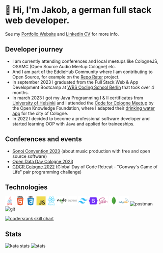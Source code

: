 <h1>👋 Hi, I'm Jakob, a german full stack web developer.</h1>
<p>See my <a href="https://j-grosse.github.io">Portfolio Website</a> and <a href="https://www.linkedin.com/in/jakob-g/">LinkedIn CV</a> for more info.</p>
<h2> Developer journey</h2>
<ul>
<li> I am currently attending conferences and local meetups like CologneJS, OSAMC (Open Source Audio Meetup Cologne) etc.</li>
<li> And I am part of the EddieHub Community where I am contributing to Open Source, for example on the <a href="https://github.com/EddieHubCommunity/RepoRater">Repo Rater</a> project.</li>
<li> In september 2023 I graduated from the Full Stack Web & App Development Bootcamp at <a href="https://wbscodingschool.com">WBS Coding School Berlin</a> that took over 4 months.</li>
<li> In march 2023 I got my Java Programming I & II certificates from <a href="https://java-programming.mooc.fi">University of Helsinki</a> and I attended the <a href="https://codefor.de/projekte/trinkwasser/">Code for Cologne Meetup</a> by the Open Knowledge Foundation, where I adapted their <a href="https://codeforcologne.github.io/trinkwasser/src/index.html">drinking water app</a> for the city of Cologne.</li>
<li> In 2022 I decided to become a professional software developer and started learning OOP with Java and applied for traineeships.</li>
</ul>
<h2>Conferences and events</h2>
<ul>
<li><a href="https://www.sonoj.org/archive/2023.html">Sonoj Convention 2023</a> (about music production with free and open source software)</li>
<li><a href="https://www.offenedaten-koeln.de/blog/open-data-day-2023-samstag-4-m%C3%A4rz-2023-1000-bis-1500-uhr-zukunftslabor-der-stadt-k%C3%B6ln">Open Data Day Cologne 2023</a></li>
<li><a href="https://www.lise.de/blog/artikel/global-day-of-code-retreat-2021/">GDCR Cologne 2022</a> (Global Day of Code Retreat - "Conway's Game of Life" pair programming challenge)</li>
</ul>

<h2>Technologies</h2>
<p align="left">
<img src="https://raw.githubusercontent.com/devicons/devicon/master/icons/java/java-original-wordmark.svg" alt="java" width="30" height="30" />  
<img src="https://raw.githubusercontent.com/devicons/devicon/master/icons/html5/html5-original-wordmark.svg" alt="html5" width="30" height="30" />
<img src="https://raw.githubusercontent.com/devicons/devicon/master/icons/css3/css3-original-wordmark.svg" alt="css3" width="30" height="30" />
<img src="https://raw.githubusercontent.com/devicons/devicon/master/icons/javascript/javascript-original.svg" alt="javascript" width="30" height="30" />
<img src="https://raw.githubusercontent.com/devicons/devicon/master/icons/react/react-original-wordmark.svg" alt="react" width="30" height="30" />
<img src="https://raw.githubusercontent.com/devicons/devicon/master/icons/nodejs/nodejs-original-wordmark.svg" alt="nodejs" width="30" height="30" />
<img src="https://raw.githubusercontent.com/devicons/devicon/master/icons/express/express-original-wordmark.svg" alt="express" width="30" height="30" />
<img src="https://github.com/devicons/devicon/blob/master/icons/tailwindcss/tailwindcss-plain.svg" alt="tailwind css" width="30" height="30" /> 
<img src="https://raw.githubusercontent.com/devicons/devicon/master/icons/bootstrap/bootstrap-plain.svg" alt="bootstrap" width="30" height="30" /> 
<img src="https://raw.githubusercontent.com/devicons/devicon/master/icons/sass/sass-original.svg" alt="sass" width="30" height="30"/>
  
<img src="https://raw.githubusercontent.com/devicons/devicon/master/icons/mongodb/mongodb-original.svg" alt="mongodb" width="30" height="30" />
<img src="https://raw.githubusercontent.com/devicons/devicon/master/icons/mysql/mysql-original-wordmark.svg" alt="mysql" width="30" height="30" />
<img src="https://www.vectorlogo.zone/logos/getpostman/getpostman-icon.svg" alt="postman" width="30" height="30"/>
<img src="https://www.vectorlogo.zone/logos/git-scm/git-scm-icon.svg" alt="git" width="30" height="30"/> </a>

<!-- <img src="https://raw.githubusercontent.com/devicons/devicon/master/icons/docker/docker-original.svg" alt="Docker" width="30" height="30" />
<img src="https://www.vectorlogo.zone/logos/kubernetes/kubernetes-icon.svg" alt="Kubernetes" width="30" height="30" /></p>
-->

<a href="https://profile.codersrank.io/user/j-grosse" target="_blank" rel="noopener noreferrer"><img src="https://cr-skills-chart-widget.azurewebsites.net/api/api?username=j-grosse" width="468px" alt="codersrank skill chart" /></a>

<h2>Stats</h2>
<img src="https://github.r2v.ch/codewars?user=j-grosse&name=true&theme=light" alt="kata stats" />
<img src="https://github-readme-stats.vercel.app/api?username=j-grosse&show_icons=true&count_private=true&theme=light" alt="stats" />

